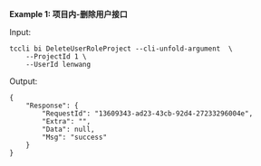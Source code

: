 **Example 1: 项目内-删除用户接口**



Input: 

```
tccli bi DeleteUserRoleProject --cli-unfold-argument  \
    --ProjectId 1 \
    --UserId lenwang
```

Output: 
```
{
    "Response": {
        "RequestId": "13609343-ad23-43cb-92d4-27233296004e",
        "Extra": "",
        "Data": null,
        "Msg": "success"
    }
}
```

